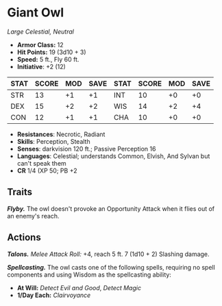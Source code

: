 # Giant Owl

*Large Celestial, Neutral*

- **Armor Class:** 12
- **Hit Points:** 19 (3d10 + 3)
- **Speed:** 5 ft., Fly 60 ft.
- **Initiative**: +2 (12)

|STAT|SCORE|MOD|SAVE|STAT|SCORE|MOD|SAVE|
| --- | --- | --- | ---- |---| --- | --- | ---- |
| STR | 13 | +1 | +1 | INT | 10 | +0 | +0 |
| DEX | 15 | +2 | +2 | WIS | 14 | +2 | +4 |
| CON | 12 | +1 | +1 | CHA | 10 | +0 | +0 |

- **Resistances**: Necrotic, Radiant
- **Skills**: Perception, Stealth
- **Senses**: darkvision 120 ft.; Passive Perception 16
- **Languages**: Celestial; understands Common, Elvish, And Sylvan but can't speak them
- **CR** 1/4 (XP 50; PB +2

## Traits

***Flyby.*** The owl doesn't provoke an Opportunity Attack when it flies out of an enemy's reach.


## Actions

***Talons.*** *Melee Attack Roll:* +4, reach 5 ft. 7 (1d10 + 2) Slashing damage.

***Spellcasting.*** The owl casts one of the following spells, requiring no spell components and using Wisdom as the spellcasting ability:

- **At Will:** *Detect Evil and Good*, *Detect Magic*
- **1/Day Each:** *Clairvoyance*
